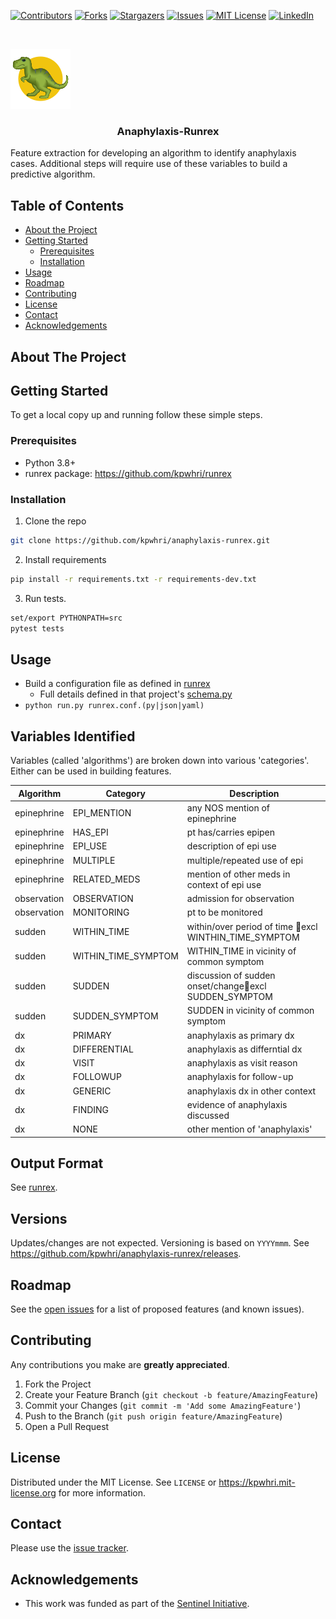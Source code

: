 





<!-- PROJECT SHIELDS -->
<!--
*** I'm using markdown "reference style" links for readability.
*** Reference links are enclosed in brackets [ ] instead of parentheses ( ).
*** See the bottom of this document for the declaration of the reference variables
*** for contributors-url, forks-url, etc. This is an optional, concise syntax you may use.
*** https://www.markdownguide.org/basic-syntax/#reference-style-links
-->
[![Contributors][contributors-shield]][contributors-url]
[![Forks][forks-shield]][forks-url]
[![Stargazers][stars-shield]][stars-url]
[![Issues][issues-shield]][issues-url]
[![MIT License][license-shield]][license-url]
[![LinkedIn][linkedin-shield]][linkedin-url]



<!-- PROJECT LOGO -->
<br />
<div>
  <p>
    <a href="https://github.com/github_username/repo">
      <img src="images/logo.png" alt="Logo">
    </a>
  </p>

  <h3 align="center">Anaphylaxis-Runrex</h3>

  <p>
    Feature extraction for developing an algorithm to identify anaphylaxis cases.
    Additional steps will require use of these variables to build a predictive algorithm.
  </p>
</div>


<!-- TABLE OF CONTENTS -->
## Table of Contents

* [About the Project](#about-the-project)
* [Getting Started](#getting-started)
  * [Prerequisites](#prerequisites)
  * [Installation](#installation)
* [Usage](#usage)
* [Roadmap](#roadmap)
* [Contributing](#contributing)
* [License](#license)
* [Contact](#contact)
* [Acknowledgements](#acknowledgements)



<!-- ABOUT THE PROJECT -->
## About The Project

<!-- [![Product Name Screen Shot][product-screenshot]](https://example.com) -->


<!-- GETTING STARTED -->
## Getting Started

To get a local copy up and running follow these simple steps.

### Prerequisites

* Python 3.8+
* runrex package: https://github.com/kpwhri/runrex

### Installation
 
1. Clone the repo
```sh
git clone https://github.com/kpwhri/anaphylaxis-runrex.git
```
2. Install requirements
```sh
pip install -r requirements.txt -r requirements-dev.txt
```
3. Run tests.
```sh
set/export PYTHONPATH=src
pytest tests
```


<!-- USAGE EXAMPLES -->
## Usage

* Build a configuration file as defined in [runrex](https://github.com/kpwhri/runrex)
    - Full details defined in that project's [schema.py](https://github.com/kpwhri/runrex/blob/master/src/runrex/schema.py)
* `python run.py runrex.conf.(py|json|yaml)`


## Variables Identified

Variables (called 'algorithms') are broken down into various 'categories'. Either can be used in building features.

|Algorithm|Category|Description|
|---|---|---|
|epinephrine|EPI_MENTION|any NOS mention of epinephrine|
|epinephrine|HAS_EPI|pt has/carries epipen|
|epinephrine|EPI_USE|description of epi use|
|epinephrine|MULTIPLE|multiple/repeated use of epi|
|epinephrine|RELATED_MEDS|mention of other meds in context of epi use|
|observation|OBSERVATION|admission for observation|
|observation|MONITORING|pt to be monitored|
|sudden|WITHIN_TIME|within/over period of time excl WINTHIN_TIME_SYMPTOM|
|sudden|WITHIN_TIME_SYMPTOM|WITHIN_TIME in vicinity of common symptom|
|sudden|SUDDEN|discussion of sudden onset/changeexcl SUDDEN_SYMPTOM|
|sudden|SUDDEN_SYMPTOM|SUDDEN in vicinity of common symptom|
|dx|PRIMARY|anaphylaxis as primary dx|
|dx|DIFFERENTIAL|anaphylaxis as differntial dx|
|dx|VISIT|anaphylaxis as visit reason|
|dx|FOLLOWUP|anaphylaxis for follow-up|
|dx|GENERIC|anaphylaxis dx in other context|
|dx|FINDING|evidence of anaphylaxis discussed|
|dx|NONE|other mention of 'anaphylaxis'|


## Output Format

See [runrex](https://github.com/kpwhri/runrex).


## Versions

<!-- Uses [SEMVER](https://semver.org/). -->

Updates/changes are not expected. Versioning is based on `YYYYmmm`. See https://github.com/kpwhri/anaphylaxis-runrex/releases.

<!-- ROADMAP -->
## Roadmap

See the [open issues](https://github.com/kpwhri/anaphylaxis-runrex/issues) for a list of proposed features (and known issues).



<!-- CONTRIBUTING -->
## Contributing

Any contributions you make are **greatly appreciated**.

1. Fork the Project
2. Create your Feature Branch (`git checkout -b feature/AmazingFeature`)
3. Commit your Changes (`git commit -m 'Add some AmazingFeature'`)
4. Push to the Branch (`git push origin feature/AmazingFeature`)
5. Open a Pull Request


<!-- LICENSE -->
## License

Distributed under the MIT License. See `LICENSE` or https://kpwhri.mit-license.org for more information.



<!-- CONTACT -->
## Contact

Please use the [issue tracker](https://github.com/kpwhri/anaphylaxis-runrex/issues). 


<!-- ACKNOWLEDGEMENTS -->
## Acknowledgements

* This work was funded as part of the [Sentinel Initiative](https://www.fda.gov/safety/fdas-sentinel-initiative).





<!-- MARKDOWN LINKS & IMAGES -->
<!-- https://www.markdownguide.org/basic-syntax/#reference-style-links -->
[contributors-shield]: https://img.shields.io/github/contributors/kpwhri/anaphylaxis-runrex.svg?style=flat-square
[contributors-url]: https://github.com/kpwhri/anaphylaxis-runrex/graphs/contributors
[forks-shield]: https://img.shields.io/github/forks/kpwhri/anaphylaxis-runrex.svg?style=flat-square
[forks-url]: https://github.com/kpwhri/anaphylaxis-runrex/network/members
[stars-shield]: https://img.shields.io/github/stars/kpwhri/anaphylaxis-runrex.svg?style=flat-square
[stars-url]: https://github.com/kpwhri/anaphylaxis-runrex/stargazers
[issues-shield]: https://img.shields.io/github/issues/kpwhri/anaphylaxis-runrex.svg?style=flat-square
[issues-url]: https://github.com/kpwhri/anaphylaxis-runrex/issues
[license-shield]: https://img.shields.io/github/license/kpwhri/anaphylaxis-runrex.svg?style=flat-square
[license-url]: https://kpwhri.mit-license.org/
[linkedin-shield]: https://img.shields.io/badge/-LinkedIn-black.svg?style=flat-square&logo=linkedin&colorB=555
[linkedin-url]: https://www.linkedin.com/company/kaiser-permanente-washington
<!-- [product-screenshot]: images/screenshot.png -->